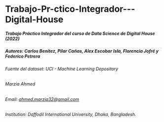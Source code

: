 # Trabajo-Pr-ctico-Integrador---Digital-House

##### Trabajo Práctico Integrador del curso de Data Science de Digital House (2022)

##### Autores: Carlos Benítez, Pilar Cañas, Alex Escobar Isla, Florencia Jofré y Federico Petrera

###### Fuente del dataset: UCI - Machine Learning Depository 
###### Marzia Ahmed
###### Email: ahmed.marzia32@gmail.com
###### Institution: Daffodil International University, Dhaka, Bangladesh.
